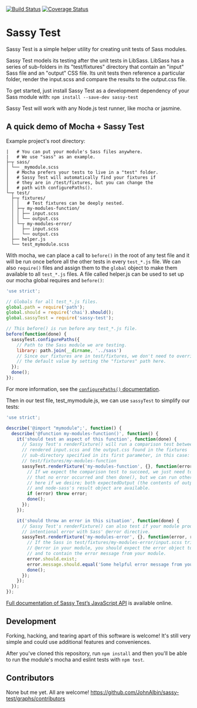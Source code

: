 [![Build Status](https://secure.travis-ci.org/JohnAlbin/sassy-test.png?branch=master)](http://travis-ci.org/JohnAlbin/sassy-test) [![Coverage Status](https://coveralls.io/repos/JohnAlbin/sassy-test/badge.svg?branch=master&service=github)](https://coveralls.io/github/JohnAlbin/sassy-test?branch=master)


# Sassy Test

Sassy Test is a simple helper utility for creating unit tests of Sass modules.

Sassy Test models its testing after the unit tests in LibSass. LibSass has a series of sub-folders in its "test/fixtures" directory that contain an "input" Sass file and an "output" CSS file. Its unit tests then reference a particular folder, render the input.scss and compare the results to the output.css file.

To get started, just install Sassy Test as a development dependency of your Sass module with: `npm install --save-dev sassy-test`

Sassy Test will work with any Node.js test runner, like mocha or jasmine.

## A quick demo of Mocha + Sassy Test

Example project's root directory:
```
|   # You can put your module's Sass files anywhere.
|   # We use "sass" as an example.
├─┬ sass/
│ └── _mymodule.scss
│   # Mocha prefers your tests to live in a "test" folder.
│   # Sassy Test will automatically find your fixtures if
│   # they are in /test/fixtures, but you can change the
│   # path with configurePaths().
└─┬ test/
  ├─┬ fixtures/
  │ │   # Test fixtures can be deeply nested.
  │ ├─┬ my-modules-function/
  │ │ ├── input.scss
  │ │ └── output.css
  │ └─┬ my-modules-error/
  │   ├── input.scss
  │   └── output.css
  ├── helper.js
  └── test_mymodule.scss
```

With mocha, we can place a call to `before()` in the root of any test file and it will be run once before all the other tests in every `test_*.js` file. We can also `require()` files and assign them to the `global` object to make them available to all `test_*.js` files. A file called helper.js can be used to set up our mocha global requires and `before()`:

```JavaScript
'use strict';

// Globals for all test_*.js files.
global.path = require('path');
global.should = require('chai').should();
global.sassyTest = require('sassy-test');

// This before() is run before any test_*.js file.
before(function(done) {
  sassyTest.configurePaths({
    // Path to the Sass module we are testing.
    library: path.join(__dirname, '../sass')
    // Since our fixtures are in test/fixtures, we don't need to override
    // the default value by setting the "fixtures" path here.
  });
  done();
});
```

For more information, see the [`configurePaths()` documentation](http://johnalbin.github.io/sassy-test/module-sassy-test.html#.configurePaths).

Then in our test file, test_mymodule.js, we can use `sassyTest` to simplify our tests:

```JavaScript
'use strict';

describe('@import "mymodule";', function() {
  describe('@function my-modules-function()', function() {
    it('should test an aspect of this function', function(done) {
      // Sassy Test's renderFixture() will run a comparison test between the
      // rendered input.scss and the output.css found in the fixtures
      // sub-directory specified in its first parameter, in this case:
      // test/fixtures/my-modules-function
      sassyTest.renderFixture('my-modules-function', {}, function(error, result, expectedOutput) {
        // If we expect the comparison test to succeed, we just need to test
        // that no error occurred and then done(), but we can run other tests
        // here if we desire; both expectedOutput (the contents of output.css)
        // and node-sass's result object are available.
        if (error) throw error;
        done();
      });
    });

    it('should throw an error in this situation', function(done) {
      // Sassy Test's renderFixture() can also test if your module produces an
      // intentional error with Sass' @error directive.
      sassyTest.renderFixture('my-modules-error', {}, function(error, result, expectedOutput) {
        // If the Sass in test/fixtures/my-modules-error/input.scss triggers an
        // @error in your module, you should expect the error object to exist
        // and to contain the error message from your module.
        error.should.exist;
        error.message.should.equal('Some helpful error message from your module.');
        done();
      });
    });
  });
});
```

[Full documentation of Sassy Test’s JavaScript API](http://johnalbin.github.io/sassy-test) is available online.

## Development

Forking, hacking, and tearing apart of this software is welcome! It's still very simple and could use additional features and conveniences.

After you've cloned this repository, run `npm install` and then you'll be able to run the module's mocha and eslint tests with `npm test`.

## Contributors

None but me yet. All are welcome! https://github.com/JohnAlbin/sassy-test/graphs/contributors
